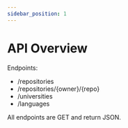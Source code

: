 ```yaml
---
sidebar_position: 1
---
```


# API Overview

Endpoints:
- /repositories
- /repositories/{owner}/{repo}
- /universities
- /languages

All endpoints are GET and return JSON.
